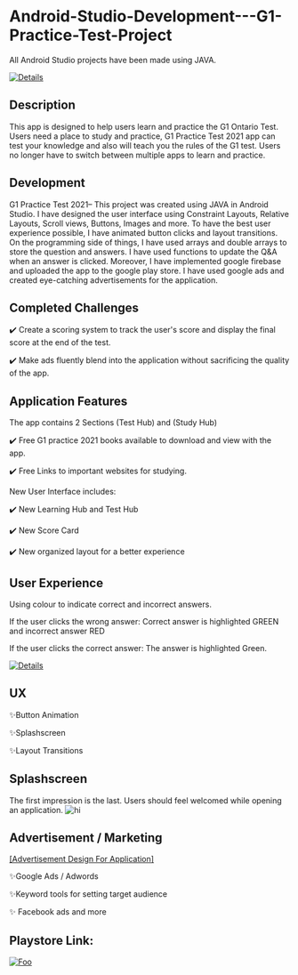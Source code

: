 # Android-Studio-Development---G1-Practice-Test-Project
All Android Studio projects have been made using JAVA. 

[![Details](https://github.com/noelshereportfolio/Android-Studio-Development---G1-Practice-Test-Application/blob/main/readme_assets/logo.png)](https://play.google.com/store/apps/details?id=com.noelistic.g1app)
## Description 
This app is designed to help users learn and practice the G1 Ontario Test. Users need a place to study and practice, G1 Practice Test 2021 app can test your knowledge and also will teach you the rules of the G1 test. Users no longer have to switch between multiple apps to learn and practice.   

## Development 
G1 Practice Test 2021– This project was created using JAVA in Android Studio. I have designed the user interface using Constraint Layouts, Relative Layouts, Scroll views, Buttons, Images and more. To have the best user experience possible, I have animated button clicks and layout transitions. On the programming side of things, I have used arrays and double arrays to store the question and answers. I have used functions to update the Q&A when an answer is clicked. Moreover, I have implemented google firebase and uploaded the app to the google play store. I have used google ads and created eye-catching advertisements for the application. 

## Completed Challenges

✔️ Create a scoring system to track the user's score and display the final score at the end of the test.

✔️ Make ads fluently blend into the application without sacrificing the quality of the app.  

## Application Features
The app contains 2 Sections (Test Hub) and (Study Hub)

✔️ Free G1 practice 2021 books available to download and view with the app.

✔️ Free Links to important websites for studying.

New User Interface includes: 

✔️ New Learning Hub and Test Hub

✔️ New Score Card

✔️ New organized layout for a better experience


## User Experience
Using colour to indicate correct and incorrect answers.

If the user clicks the wrong answer: Correct answer is highlighted GREEN and incorrect answer RED

If the user clicks the correct answer: The answer is highlighted Green.

[![Details](https://github.com/noelshereportfolio/Android-Studio-Development---G1-Practice-Test-Application/blob/main/readme_assets/p1.png)](https://play.google.com/store/apps/details?id=com.noelistic.g1app)


## UX
✨Button Animation

✨Splashscreen

✨Layout Transitions 

## Splashscreen
The first impression is the last.
Users should feel welcomed while opening an application. 
![hi](https://github.com/noelshereportfolio/Android-Studio-Development---G1-Practice-Test-Application/blob/main/readme_assets/gif_splash.gif)

## Advertisement / Marketing 

[[Advertisement Design For Application]](https://www.youtube.com/watch?v=br8afPWrwEcp) 

✨Google Ads / Adwords 

✨Keyword tools for setting target audience

✨ Facebook ads and more


## Playstore Link:

[![Foo](https://github.com/noelshereportfolio/Android-Studio-Development---G1-Practice-Test-Application/blob/main/readme_assets/playbtn.png)](https://play.google.com/store/apps/details?id=com.noelistic.g1app)

